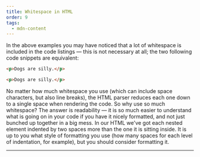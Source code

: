 ```yaml
---
title: Whitespace in HTML
order: 9
tags:
  - mdn-content
---
```


In the above examples you may have noticed that a lot of whitespace is included
in the code listings — this is not necessary at all; the two following code
snippets are equivalent:

```html
<p>Dogs are silly.</p>

<p>Dogs are silly.</p>
```

No matter how much whitespace you use (which can include space characters, but
also line breaks), the HTML parser reduces each one down to a single space when
rendering the code. So why use so much whitespace? The answer is readability —
it is so much easier to understand what is going on in your code if you have it
nicely formatted, and not just bunched up together in a big mess. In our HTML
we've got each nested element indented by two spaces more than the one it is
sitting inside. It is up to you what style of formatting you use (how many
spaces for each level of indentation, for example), but you should consider
formatting it.

---

